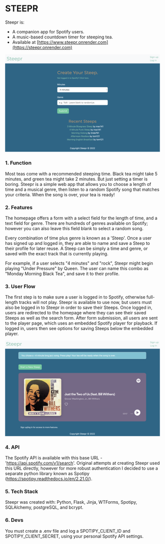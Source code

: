# STEEPR

Steepr is:

- A companion app for Spotify users.
- A music-based countdown timer for steeping tea.
- Available at [https://www.steepr.onrender.com](https://steepr.onrender.com)

![The homepage](/static/images/Homepage.png)

### 1. Function

Most teas come with a recommended steeping time. Black tea might take 5 minutes, and green tea might take 2 minutes. But just setting a timer is boring. Steepr is a simple web app that allows you to choose a length of time and a musical genre, then listen to a random Spotify song that matches your criteria. When the song is over, your tea is ready!

### 2. Features

The homepage offers a form with a select field for the length of time, and a text field for genre. There are hundreds of genres available on Spotify; however you can also leave this field blank to select a random song.

Every combination of time plus genre is known as a 'Steep'. Once a user has signed up and logged in, they are able to name and save a Steep to their profile for later reuse. A Steep can be simply a time and genre, or saved with the exact track that is currently playing.

For example, if a user selects "4 minutes" and "rock", Steepr might begin playing "Under Pressure" by Queen. The user can name this combo as "Monday Morning Black Tea", and save it to their profile.

### 3. User Flow

The first step is to make sure a user is logged in to Spotify, otherwise full-length tracks will not play. Steepr is available to use now, but users must also be logged in to Steepr in order to save their Steeps. Once logged in, users are redirected to the homepage where they can see their saved Steeps as well as the search form. After form submission, all users are sent to the player page, which uses an embedded Spotify player for playback. If logged in, users then see options for saving Steeps below the embedded player.

![The player page](/static/images/Player.png)

### 4. API

The Spotify API is available with this base URL - 'https://api.spotify.com/v1/search'. Original attempts at creating Steepr used this URL directly, however for more robust authentication I decided to use a separate python library known as Spotipy (https://spotipy.readthedocs.io/en/2.21.0/).

### 5. Tech Stack

Steepr was created with: Python, Flask, Jinja, WTForms, Spotipy, SQLAlchemy, postgreSQL, and bcrypt.

### 6. Devs

You must create a .env file and log a SPOTIPY_CLIENT_ID and SPOTIPY_CLIENT_SECRET, using your personal Spotify API settings.
